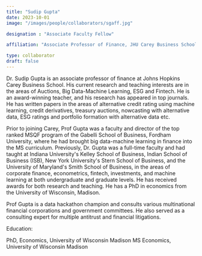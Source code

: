 ```yaml
---
title: "Sudip Gupta"
date: 2023-10-01
image: "/images/people/collaborators/sgaff.jpg"

designation : "Associate Faculty Fellow"

affiliation: "Associate Professor of Finance, JHU Carey Business School"

type: collaborator
draft: false
---
```


Dr. Sudip Gupta is an associate professor of finance at Johns Hopkins Carey Business School. His current research and teaching interests are in the areas of Auctions, Big Data-Machine Learning, ESG and Fintech. He is an award-winning teacher, and his research has appeared in top journals. He has written papers in the areas of alternative credit rating using machine learning, credit derivatives, treasury auctions, nowcasting with alternative data, ESG ratings and portfolio formation with alternative data etc.

Prior to joining Carey, Prof Gupta was a faculty and director of the top ranked MSQF program of the Gabelli School of Business, Fordham University, where he had brought big data-machine learning in finance into the MS curriculum. Previously, Dr. Gupta was a full-time faculty and had taught at Indiana University's Kelley School of Business, Indian School of Business (ISB), New York University's Stern School of Business, and the University of Maryland's Smith School of Business, in the areas of corporate finance, econometrics, fintech, investments, and machine learning at both undergraduate and graduate levels. He has received awards for both research and teaching. He has a PhD in economics from the University of Wisconsin, Madison.

Prof Gupta is a data hackathon champion and consults various multinational financial corporations and government committees. He also served as a consulting expert for multiple antitrust and financial litigations.


Education:

PhD, Economics, University of Wisconsin Madison
MS Economics, University of Wisconsin Madison


